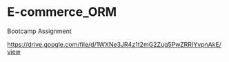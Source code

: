 # E-commerce_ORM
Bootcamp Assignment

https://drive.google.com/file/d/1WXNe3JR4z1t2mG2Zug5PwZRRIYvpnAkE/view